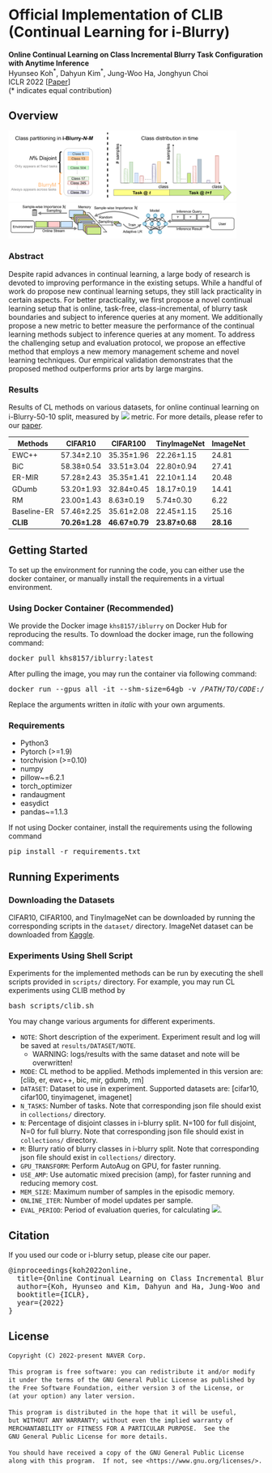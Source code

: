 # Official Implementation of CLIB (Continual Learning for i-Blurry)

**Online Continual Learning on Class Incremental Blurry Task Configuration with Anytime Inference**<br>
Hyunseo Koh<sup>\*</sup>, Dahyun Kim<sup>\*</sup>, Jung-Woo Ha, Jonghyun Choi<br>
ICLR 2022 [[Paper](https://openreview.net/pdf?id=nrGGfMbY_qK)]<br>
(\* indicates equal contribution)

## Overview
<img src="./overview.png" width="450">
<img src="./method_overview.png" width="450">

### Abstract
Despite rapid advances in continual learning, a large body of research is devoted to improving performance in the existing setups.
While a handful of work do propose new continual learning setups, they still lack practicality in certain aspects.
For better practicality, we first propose a novel continual learning setup that is online, task-free, class-incremental, of blurry task boundaries and subject to inference queries at any moment.
We additionally propose a new metric to better measure the performance of the continual learning methods subject to inference queries at any moment.
To address the challenging setup and evaluation protocol, we propose an effective method that employs a new memory management scheme and novel learning techniques.
Our empirical validation demonstrates that the proposed method outperforms prior arts by large margins.
### Results
Results of CL methods on various datasets, for online continual learning on i-Blurry-50-10 split, measured by <img src="https://render.githubusercontent.com/render/math?math=A_\text{AUC}"> metric.
For more details, please refer to our [paper](https://arxiv.org/pdf/2110.10031.pdf).

| Methods     | CIFAR10        | CIFAR100       | TinyImageNet   | ImageNet  |
|-------------|----------------|----------------|----------------|-----------|
| EWC++       | 57.34±2.10     | 35.35±1.96     | 22.26±1.15     | 24.81     |
| BiC         | 58.38±0.54     | 33.51±3.04     | 22.80±0.94     | 27.41     |
| ER-MIR      | 57.28±2.43     | 35.35±1.41     | 22.10±1.14     | 20.48     |
| GDumb       | 53.20±1.93     | 32.84±0.45     | 18.17±0.19     | 14.41     |
| RM          | 23.00±1.43     | 8.63±0.19      | 5.74±0.30      | 6.22      |
| Baseline-ER | 57.46±2.25     | 35.61±2.08     | 22.45±1.15     | 25.16     |
| **CLIB**    | **70.26±1.28** | **46.67±0.79** | **23.87±0.68** | **28.16** |

## Getting Started
To set up the environment for running the code, you can either use the docker container, or manually install the requirements in a virtual environment.
### Using Docker Container (Recommended)
We provide the Docker image `khs8157/iblurry` on Docker Hub for reproducing the results.
To download the docker image, run the following command:
<pre>
docker pull khs8157/iblurry:latest
</pre>
After pulling the image, you may run the container via following command:
<pre>
docker run --gpus all -it --shm-size=64gb -v <i>/PATH/TO/CODE</i>:<i>/PATH/TO/CODE</i> --name=<i>CONTAINER_NAME</i> khs8157/iblurry:latest bash
</pre>
Replace the arguments written in <i>italic</i> with your own arguments.

### Requirements
- Python3
- Pytorch (>=1.9)
- torchvision (>=0.10)
- numpy
- pillow~=6.2.1
- torch_optimizer
- randaugment
- easydict
- pandas~=1.1.3

If not using Docker container, install the requirements using the following command
<pre>
pip install -r requirements.txt
</pre>

## Running Experiments

### Downloading the Datasets
CIFAR10, CIFAR100, and TinyImageNet can be downloaded by running the corresponding scripts in the `dataset/` directory.
ImageNet dataset can be downloaded from [Kaggle](https://www.kaggle.com/c/imagenet-object-localization-challenge).

### Experiments Using Shell Script
Experiments for the implemented methods can be run by executing the shell scripts provided in `scripts/` directory.
For example, you may run CL experiments using CLIB method by
<pre>
bash scripts/clib.sh
</pre>
You may change various arguments for different experiments.
- `NOTE`: Short description of the experiment. Experiment result and log will be saved at `results/DATASET/NOTE`.
  - WARNING: logs/results with the same dataset and note will be overwritten!
- `MODE`: CL method to be applied. Methods implemented in this version are: [clib, er, ewc++, bic, mir, gdumb, rm]
- `DATASET`: Dataset to use in experiment. Supported datasets are: [cifar10, cifar100, tinyimagenet, imagenet]
- `N_TASKS`: Number of tasks. Note that corresponding json file should exist in `collections/` directory.
- `N`: Percentage of disjoint classes in i-blurry split. N=100 for full disjoint, N=0 for full blurry. Note that corresponding json file should exist in `collections/` directory.
- `M`: Blurry ratio of blurry classes in i-blurry split. Note that corresponding json file should exist in `collections/` directory.
- `GPU_TRANSFORM`: Perform AutoAug on GPU, for faster running.
- `USE_AMP`: Use automatic mixed precision (amp), for faster running and reducing memory cost.
- `MEM_SIZE`: Maximum number of samples in the episodic memory.
- `ONLINE_ITER`: Number of model updates per sample.
- `EVAL_PERIOD`: Period of evaluation queries, for calculating <img src="https://render.githubusercontent.com/render/math?math=A_\text{AUC}">.

## Citation
If you used our code or i-blurry setup, please cite our paper.
<pre>
@inproceedings{koh2022online,
  title={Online Continual Learning on Class Incremental Blurry Task Configuration with Anytime Inference},
  author={Koh, Hyunseo and Kim, Dahyun and Ha, Jung-Woo and Choi, Jonghyun},
  booktitle={ICLR},
  year={2022}
}
</pre>

## License
```
Copyright (C) 2022-present NAVER Corp.

This program is free software: you can redistribute it and/or modify
it under the terms of the GNU General Public License as published by
the Free Software Foundation, either version 3 of the License, or
(at your option) any later version.

This program is distributed in the hope that it will be useful,
but WITHOUT ANY WARRANTY; without even the implied warranty of
MERCHANTABILITY or FITNESS FOR A PARTICULAR PURPOSE.  See the
GNU General Public License for more details.

You should have received a copy of the GNU General Public License
along with this program.  If not, see <https://www.gnu.org/licenses/>.
```
